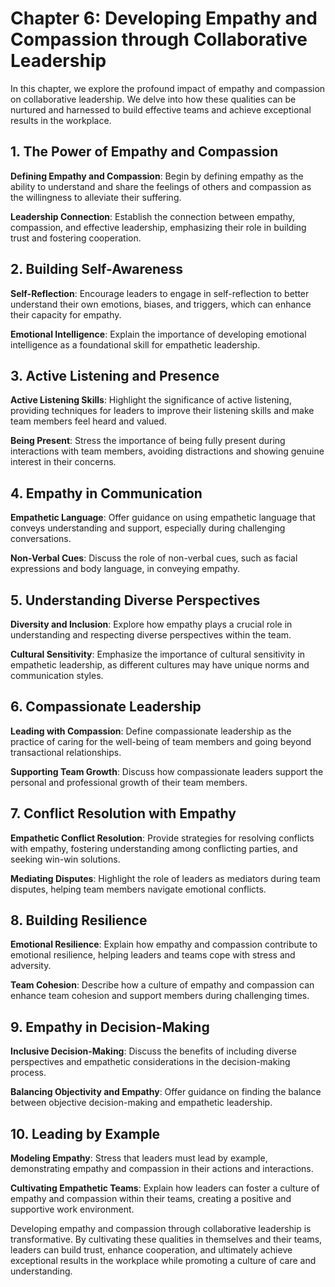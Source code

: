 Chapter 6: Developing Empathy and Compassion through Collaborative Leadership
=============================================================================

In this chapter, we explore the profound impact of empathy and compassion on collaborative leadership. We delve into how these qualities can be nurtured and harnessed to build effective teams and achieve exceptional results in the workplace.

**1. The Power of Empathy and Compassion**
------------------------------------------

**Defining Empathy and Compassion**: Begin by defining empathy as the ability to understand and share the feelings of others and compassion as the willingness to alleviate their suffering.

**Leadership Connection**: Establish the connection between empathy, compassion, and effective leadership, emphasizing their role in building trust and fostering cooperation.

**2. Building Self-Awareness**
------------------------------

**Self-Reflection**: Encourage leaders to engage in self-reflection to better understand their own emotions, biases, and triggers, which can enhance their capacity for empathy.

**Emotional Intelligence**: Explain the importance of developing emotional intelligence as a foundational skill for empathetic leadership.

**3. Active Listening and Presence**
------------------------------------

**Active Listening Skills**: Highlight the significance of active listening, providing techniques for leaders to improve their listening skills and make team members feel heard and valued.

**Being Present**: Stress the importance of being fully present during interactions with team members, avoiding distractions and showing genuine interest in their concerns.

**4. Empathy in Communication**
-------------------------------

**Empathetic Language**: Offer guidance on using empathetic language that conveys understanding and support, especially during challenging conversations.

**Non-Verbal Cues**: Discuss the role of non-verbal cues, such as facial expressions and body language, in conveying empathy.

**5. Understanding Diverse Perspectives**
-----------------------------------------

**Diversity and Inclusion**: Explore how empathy plays a crucial role in understanding and respecting diverse perspectives within the team.

**Cultural Sensitivity**: Emphasize the importance of cultural sensitivity in empathetic leadership, as different cultures may have unique norms and communication styles.

**6. Compassionate Leadership**
-------------------------------

**Leading with Compassion**: Define compassionate leadership as the practice of caring for the well-being of team members and going beyond transactional relationships.

**Supporting Team Growth**: Discuss how compassionate leaders support the personal and professional growth of their team members.

**7. Conflict Resolution with Empathy**
---------------------------------------

**Empathetic Conflict Resolution**: Provide strategies for resolving conflicts with empathy, fostering understanding among conflicting parties, and seeking win-win solutions.

**Mediating Disputes**: Highlight the role of leaders as mediators during team disputes, helping team members navigate emotional conflicts.

**8. Building Resilience**
--------------------------

**Emotional Resilience**: Explain how empathy and compassion contribute to emotional resilience, helping leaders and teams cope with stress and adversity.

**Team Cohesion**: Describe how a culture of empathy and compassion can enhance team cohesion and support members during challenging times.

**9. Empathy in Decision-Making**
---------------------------------

**Inclusive Decision-Making**: Discuss the benefits of including diverse perspectives and empathetic considerations in the decision-making process.

**Balancing Objectivity and Empathy**: Offer guidance on finding the balance between objective decision-making and empathetic leadership.

**10. Leading by Example**
--------------------------

**Modeling Empathy**: Stress that leaders must lead by example, demonstrating empathy and compassion in their actions and interactions.

**Cultivating Empathetic Teams**: Explain how leaders can foster a culture of empathy and compassion within their teams, creating a positive and supportive work environment.

Developing empathy and compassion through collaborative leadership is transformative. By cultivating these qualities in themselves and their teams, leaders can build trust, enhance cooperation, and ultimately achieve exceptional results in the workplace while promoting a culture of care and understanding.
